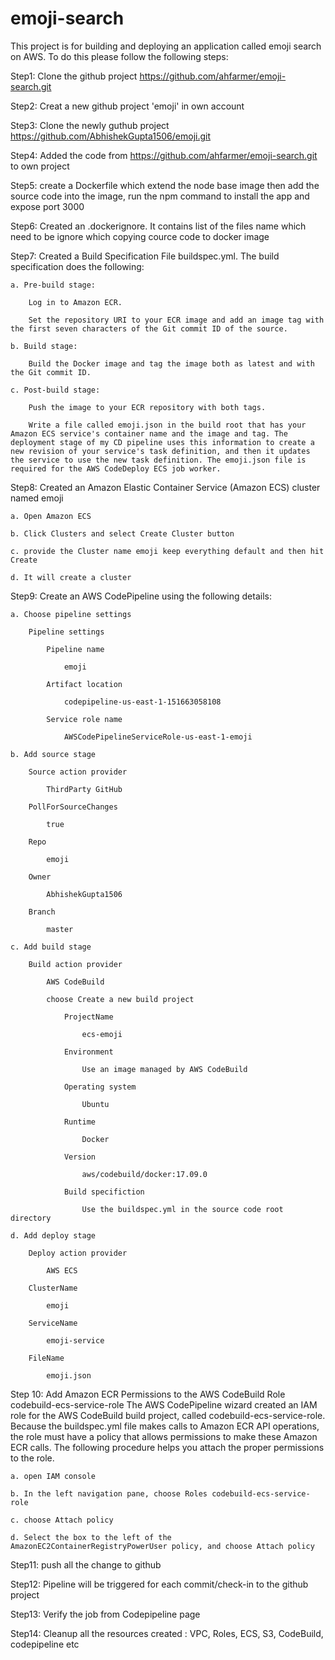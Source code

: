 # emoji-search
This project is for building and deploying an application called emoji search on AWS. To do this please follow the following steps:

Step1: Clone the github project https://github.com/ahfarmer/emoji-search.git 

Step2: Creat a new github project 'emoji' in own account

Step3: Clone the newly guthub project https://github.com/AbhishekGupta1506/emoji.git

Step4: Added the code from https://github.com/ahfarmer/emoji-search.git to own project

Step5: create a Dockerfile which extend the node base image then add the source code into the image, run the npm command to install the app and expose port 3000

Step6: Created an .dockerignore. It contains list of the files name which need to be ignore which copying cource code to docker image

Step7: Created a Build Specification File buildspec.yml. The build specification does the following:
	
	a. Pre-build stage:
		
		Log in to Amazon ECR.
		
		Set the repository URI to your ECR image and add an image tag with the first seven characters of the Git commit ID of the source.
	
	b. Build stage:
		
		Build the Docker image and tag the image both as latest and with the Git commit ID.
	
	c. Post-build stage:
		
		Push the image to your ECR repository with both tags.
		
		Write a file called emoji.json in the build root that has your Amazon ECS service's container name and the image and tag. The deployment stage of my CD pipeline uses this information to create a new revision of your service's task definition, and then it updates the service to use the new task definition. The emoji.json file is required for the AWS CodeDeploy ECS job worker.

Step8: Created an Amazon Elastic Container Service (Amazon ECS) cluster named emoji
	
	a. Open Amazon ECS
	
	b. Click Clusters and select Create Cluster button
	
	c. provide the Cluster name emoji keep everything default and then hit Create
	
	d. It will create a cluster

Step9: Create an AWS CodePipeline using the following details:
	
	a. Choose pipeline settings
		
		Pipeline settings
			
			Pipeline name
				
				emoji
			
			Artifact location
				
				codepipeline-us-east-1-151663058108
			
			Service role name
				
				AWSCodePipelineServiceRole-us-east-1-emoji
	
	b. Add source stage
		
		Source action provider
			
			ThirdParty GitHub
		
		PollForSourceChanges
			
			true
		
		Repo
			
			emoji
		
		Owner
			
			AbhishekGupta1506
		
		Branch
			
			master
	
	c. Add build stage
		
		Build action provider
			
			AWS CodeBuild
			
			choose Create a new build project
				
				ProjectName
					
					ecs-emoji
				
				Environment
					
					Use an image managed by AWS CodeBuild
				
				Operating system
					
					Ubuntu
				
				Runtime
					
					Docker
				
				Version
					
					aws/codebuild/docker:17.09.0
				
				Build specifiction
					
					Use the buildspec.yml in the source code root directory
	
	d. Add deploy stage
		
		Deploy action provider
			
			AWS ECS
		
		ClusterName
			
			emoji
		
		ServiceName
			
			emoji-service
		
		FileName
			
			emoji.json

Step 10: Add Amazon ECR Permissions to the AWS CodeBuild Role codebuild-ecs-service-role
The AWS CodePipeline wizard created an IAM role for the AWS CodeBuild build project, called codebuild-ecs-service-role. Because the buildspec.yml file makes calls to Amazon ECR API operations, the role must have a policy that allows permissions to make these Amazon ECR calls. The following procedure helps you attach the proper permissions to the role.		
	
	a. open IAM console
	
	b. In the left navigation pane, choose Roles codebuild-ecs-service-role
	
	c. choose Attach policy
	
	d. Select the box to the left of the AmazonEC2ContainerRegistryPowerUser policy, and choose Attach policy

Step11: push all the change to github

Step12: Pipeline will be triggered for each commit/check-in to the github project

Step13: Verify the job from Codepipeline page

Step14: Cleanup all the resources created : VPC, Roles, ECS, S3, CodeBuild, codepipeline etc
